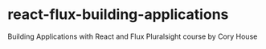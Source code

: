 # react-flux-building-applications
Building Applications with React and Flux Pluralsight course by Cory House